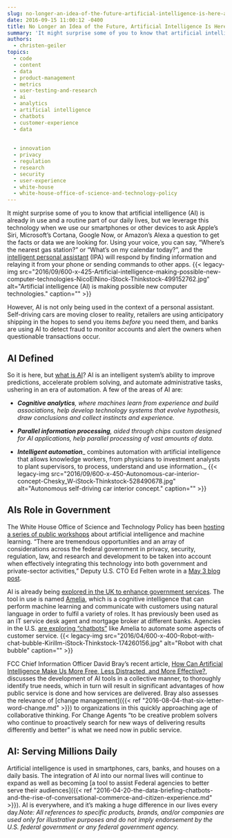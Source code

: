 ```yaml
---
slug: no-longer-an-idea-of-the-future-artificial-intelligence-is-here-and-you-are-probably-already-using-it
date: 2016-09-15 11:00:12 -0400
title: No Longer an Idea of the Future, Artificial Intelligence Is Here and You Are Probably Already Using It
summary: 'It might surprise some of you to know that artificial intelligence (AI) is already in use and a routine part of our daily lives, but we leverage this technology when we use our smartphones or other devices to ask Apple&#8217;s Siri, Microsoft&#8217;s Cortana, Google Now, or Amazon’s Alexa a question to get the facts or data we'
authors:
  - christen-geiler
topics:
  - code
  - content
  - data
  - product-management
  - metrics
  - user-testing-and-research
  - ai
  - analytics
  - artificial intelligence
  - chatbots
  - customer-experience
  - data
  
  
  - innovation
  - privacy
  - regulation
  - research
  - security
  - user-experience
  - white-house
  - white-house-office-of-science-and-technology-policy
---
```


It might surprise some of you to know that artificial intelligence (AI) is already in use and a routine part of our daily lives, but we leverage this technology when we use our smartphones or other devices to ask Apple&#8217;s Siri, Microsoft&#8217;s Cortana, Google Now, or Amazon’s Alexa a question to get the facts or data we are looking for. Using your voice, you can say, “Where’s the nearest gas station?” or “What’s on my calendar today?”, and the [intelligent personal assistant](https://en.wikipedia.org/wiki/Intelligent_personal_assistant) (IPA) will respond by finding information and relaying it from your phone or sending commands to other apps. {{< legacy-img src="2016/09/600-x-425-Artificial-intelligence-making-possible-new-computer-technologies-NicoElNino-iStock-Thinkstock-499152762.jpg" alt="Artificial intelligence (AI) is making possible new computer technologies." caption="" >}} 

However, AI is not only being used in the context of a personal assistant. Self-driving cars are moving closer to reality, retailers are using anticipatory shipping in the hopes to send you items _before_ you need them, and banks are using AI to detect fraud to monitor accounts and alert the owners when questionable transactions occur.

## AI Defined

So it is here, but [what is AI](http://dupress.com/articles/what-is-cognitive-technology/)? AI is an intelligent system’s ability to improve predictions, accelerate problem solving, and automate administrative tasks, ushering in an era of automation. A few of the areas of AI are:

  * **_Cognitive analytics_**_, where machines learn from experience and build associations, help develop technology systems that evolve hypothesis, draw conclusions and collect instincts and experience._

  * **_Parallel information processing_**_, aided through chips custom designed for AI applications, help parallel processing of vast amounts of data._ 

  * **_Intelligent automation_**_ combines automation with artificial intelligence that allows knowledge workers, from physicians to investment analysts to plant supervisors, to process, understand and use information._ {{< legacy-img src="2016/09/600-x-450-Autonomous-car-interior-concept-Chesky_W-iStock-Thinkstock-528490678.jpg" alt="Autonomous self-driving car interior concept." caption="" >}} 

## AIs Role in Government

The White House Office of Science and Technology Policy has been [hosting a series of public workshops](https://www.whitehouse.gov/webform/rfi-preparing-future-artificial-intelligence) about artificial intelligence and machine learning. &#8220;There are tremendous opportunities and an array of considerations across the federal government in privacy, security, regulation, law, and research and development to be taken into account when effectively integrating this technology into both government and private-sector activities,&#8221; Deputy U.S. CTO Ed Felten wrote in a [May 3 blog post](https://www.whitehouse.gov/blog/2016/05/03/preparing-future-artificial-intelligence).

AI is already being [explored in the UK to enhance government services](http://www.cnbc.com/2016/06/16/ai-will-soon-provide-government-services.html). The tool in use is named [Amelia](http://www.ipsoft.com/amelia/), which is a cognitive intelligence that can perform machine learning and communicate with customers using natural language in order to fulfil a variety of roles. It has previously been used as an IT service desk agent and mortgage broker at different banks. Agencies in the U.S. [are exploring &#8220;chatbots&#8221;](http://www.nextgov.com/emerging-tech/emerging-tech-blog/2016/08/frequently-automated-questions-ai-future-faq/131186/?oref=ng-HPriver) like Amelia to automate some aspects of customer service. {{< legacy-img src="2016/04/600-x-400-Robot-with-chat-bubble-Kirillm-iStock-Thinkstock-174260156.jpg" alt="Robot with chat bubble" caption="" >}} 

FCC Chief Information Officer David Bray&#8217;s recent article, [How Can Artificial Intelligence Make Us More Free, Less Distracted, and More Effective?](https://www.linkedin.com/pulse/how-can-artificial-intelligence-make-us-more-free-less-bray-phd), discusses the development of AI tools in a collective manner, to thoroughly identify true needs, which in turn will result in significant advantages of how public service is done and how services are delivered. Bray also assesses the relevance of [change management]({{< ref "2016-08-04-that-six-letter-word-change.md" >}}) to organizations in this quickly approaching age of collaborative thinking. For Change Agents &#8220;to be creative problem solvers who continue to proactively search for new ways of delivering results differently and better&#8221; is what we need now in public service.

## AI: Serving Millions Daily

Artificial intelligence is used in smartphones, cars, banks, and houses on a daily basis. The integration of AI into our normal lives will continue to expand as well as becoming [a tool to assist Federal agencies to better serve their audiences]({{< ref "2016-04-20-the-data-briefing-chatbots-and-the-rise-of-conversational-commerce-and-citizen-experience.md" >}}). AI is everywhere, and it’s making a huge difference in our lives every day._Note: All references to specific products, brands, and/or companies are used only for illustrative purposes and do not imply endorsement by the U.S. federal government or any federal government agency._